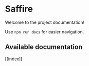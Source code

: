 # Saffire

Welcome to the project documentation!

Use `npm run docs` for easier navigation.

## Available documentation

[[index]]
